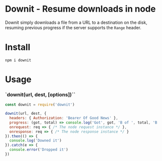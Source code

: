 # Downit - Resume downloads in node

Downit simply downloads a file from a URL to a destination on the disk, resuming previous progress if the server supports the `Range` header.

# Install

```
npm i downit
```

# Usage

### `downit(url, dest, [options])``

```js
const downit = require('downit')

downit(url, dest, {
  headers: { Authorization: 'Bearer Of Good News' },
  progress: (got, total) => console.log('Got', got, 'B of ', total, 'B'),
  onrequest: req => { /* The node request instance */ },
  onresponse: req => { /* The node response instance */ }
}).then(() => {
  console.log('Downed it')
}).catch(e => {
  console.error('Dropped it')
})
```
